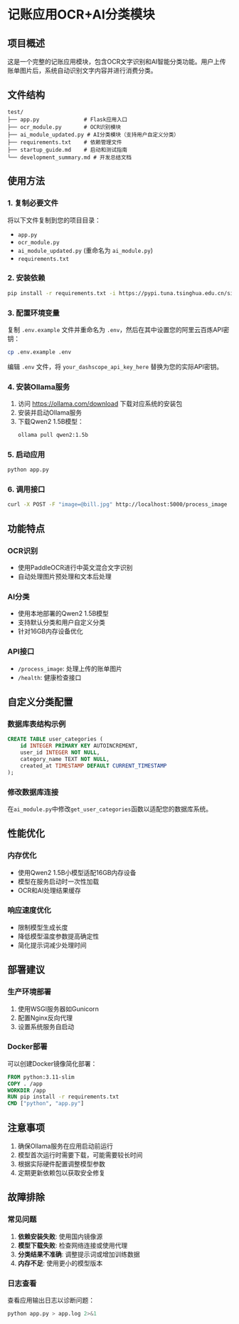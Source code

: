 # 记账应用OCR+AI分类模块

## 项目概述
这是一个完整的记账应用模块，包含OCR文字识别和AI智能分类功能。用户上传账单图片后，系统自动识别文字内容并进行消费分类。

## 文件结构
```
test/
├── app.py              # Flask应用入口
├── ocr_module.py       # OCR识别模块
├── ai_module_updated.py # AI分类模块（支持用户自定义分类）
├── requirements.txt    # 依赖管理文件
├── startup_guide.md    # 启动和测试指南
└── development_summary.md # 开发总结文档
```

## 使用方法

### 1. 复制必要文件
将以下文件复制到您的项目目录：
- `app.py`
- `ocr_module.py`
- `ai_module_updated.py` (重命名为 `ai_module.py`)
- `requirements.txt`

### 2. 安装依赖
```bash
pip install -r requirements.txt -i https://pypi.tuna.tsinghua.edu.cn/simple
```

### 3. 配置环境变量
复制 `.env.example` 文件并重命名为 `.env`，然后在其中设置您的阿里云百炼API密钥：
```bash
cp .env.example .env
```

编辑 `.env` 文件，将 `your_dashscope_api_key_here` 替换为您的实际API密钥。

### 4. 安装Ollama服务
1. 访问 https://ollama.com/download 下载对应系统的安装包
2. 安装并启动Ollama服务
3. 下载Qwen2 1.5B模型：
   ```bash
   ollama pull qwen2:1.5b
   ```

### 5. 启动应用
```bash
python app.py
```

### 6. 调用接口
```bash
curl -X POST -F "image=@bill.jpg" http://localhost:5000/process_image
```

## 功能特点

### OCR识别
- 使用PaddleOCR进行中英文混合文字识别
- 自动处理图片预处理和文本后处理

### AI分类
- 使用本地部署的Qwen2 1.5B模型
- 支持默认分类和用户自定义分类
- 针对16GB内存设备优化

### API接口
- `/process_image`: 处理上传的账单图片
- `/health`: 健康检查接口

## 自定义分类配置

### 数据库表结构示例
```sql
CREATE TABLE user_categories (
    id INTEGER PRIMARY KEY AUTOINCREMENT,
    user_id INTEGER NOT NULL,
    category_name TEXT NOT NULL,
    created_at TIMESTAMP DEFAULT CURRENT_TIMESTAMP
);
```

### 修改数据库连接
在`ai_module.py`中修改`get_user_categories`函数以适配您的数据库系统。

## 性能优化

### 内存优化
- 使用Qwen2 1.5B小模型适配16GB内存设备
- 模型在服务启动时一次性加载
- OCR和AI处理结果缓存

### 响应速度优化
- 限制模型生成长度
- 降低模型温度参数提高确定性
- 简化提示词减少处理时间

## 部署建议

### 生产环境部署
1. 使用WSGI服务器如Gunicorn
2. 配置Nginx反向代理
3. 设置系统服务自启动

### Docker部署
可以创建Docker镜像简化部署：
```dockerfile
FROM python:3.11-slim
COPY . /app
WORKDIR /app
RUN pip install -r requirements.txt
CMD ["python", "app.py"]
```

## 注意事项

1. 确保Ollama服务在应用启动前运行
2. 模型首次运行时需要下载，可能需要较长时间
3. 根据实际硬件配置调整模型参数
4. 定期更新依赖包以获取安全修复

## 故障排除

### 常见问题
1. **依赖安装失败**: 使用国内镜像源
2. **模型下载失败**: 检查网络连接或使用代理
3. **分类结果不准确**: 调整提示词或增加训练数据
4. **内存不足**: 使用更小的模型版本

### 日志查看
查看应用输出日志以诊断问题：
```bash
python app.py > app.log 2>&1
```